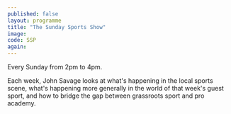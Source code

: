 ```yaml
---
published: false
layout: programme
title: "The Sunday Sports Show"
image:
code: SSP
again:
---
```


Every Sunday from 2pm to 4pm.

Each week, John Savage looks at what's happening in the local sports scene, what's happening more generally in the world of that week's guest sport, and how to bridge the gap between grassroots sport and pro academy.
